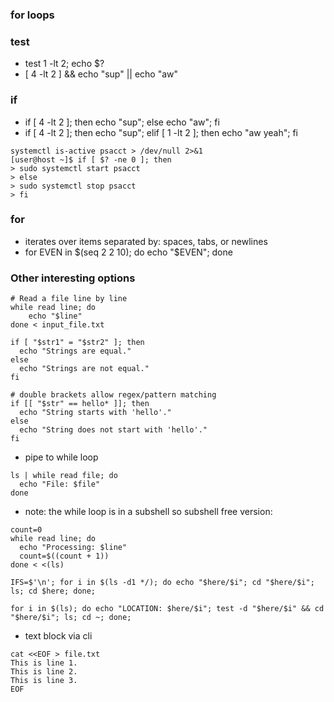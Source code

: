 ### for loops


### test

* test 1 -lt 2; echo $?
* [ 4 -lt 2 ] && echo "sup" || echo "aw"


### if
* if [ 4 -lt 2 ]; then echo "sup"; else  echo "aw"; fi
* if [ 4 -lt 2 ]; then echo "sup"; elif [ 1 -lt 2 ]; then  echo "aw yeah"; fi

```
systemctl is-active psacct > /dev/null 2>&1
[user@host ~]$ if [ $? -ne 0 ]; then
> sudo systemctl start psacct
> else
> sudo systemctl stop psacct
> fi
```

### for
* iterates over items separated by: spaces, tabs, or newlines
* for EVEN in $(seq 2 2 10); do echo "$EVEN"; done


### Other interesting options
```
# Read a file line by line
while read line; do
    echo "$line"
done < input_file.txt
```

```
if [ "$str1" = "$str2" ]; then
  echo "Strings are equal."
else
  echo "Strings are not equal."
fi

# double brackets allow regex/pattern matching
if [[ "$str" == hello* ]]; then
  echo "String starts with 'hello'."
else
  echo "String does not start with 'hello'."
fi
```

* pipe to while loop
```
ls | while read file; do
  echo "File: $file"
done
```
* note: the while loop is in a subshell so subshell free version:
```
count=0
while read line; do
  echo "Processing: $line"
  count=$((count + 1))
done < <(ls)
```

```
IFS=$'\n'; for i in $(ls -d1 */); do echo "$here/$i"; cd "$here/$i"; ls; cd $here; done;
```

```
for i in $(ls); do echo "LOCATION: $here/$i"; test -d "$here/$i" && cd "$here/$i"; ls; cd ~; done;
```

* text block via cli
```
cat <<EOF > file.txt
This is line 1.
This is line 2.
This is line 3.
EOF
```